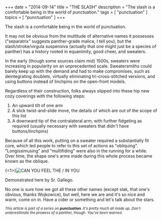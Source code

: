 +++
date        = "2014-09-14"
title       = "THE SLASH"
description = "The slash is a comfortable being in the world of punctuation."
tags        = [ "punctuation" ]
topics      = [ "punctuation" ]
+++

The slash is a comfortable being in the world of punctuation.

It may not be obvious from the multitude of alternative names it possesses ("separatrix" suggests panther-grade malice, I tell you), but the slash/stroke/virgula suspensiva (actually that one might just be a species of panther) has a history rooted in equanimity, good cheer, and sweaters.

In the early (though some sources claim mid) 1500s, sweaters were increasing in popularity on an unprecedented scale. Sweatersmiths could barely keep up with the demand and had to make compromises, such as deintegrating doublets, virtually eliminating tri-cross-stitched versions, and using buttons instead of linchpins on the open-front models.

Regardless of their construction, folks always slipped into these hip new cozy coverings with the following steps:

1. An upward tilt of one arm
2. A slick twist-and-slide move, the details of which are out of the scope of this list
3. A downward tip of the contralateral arm, with further fidgeting as required (usually necessary with sweaters that didn't have buttons/linchpins)

Because of all this work, putting on a sweater required a substantially fit core, which led people to refer to this set of actions as "obliquing". "Longissimusing" and "multifiding" were also in the running for a while. Over time, the shape one's arms made during this whole process became known as the oblique.

{<1>}![CAN YOU FEEL THE / IN YOU](http://static.tylerwengerd.com/images/stroke-gallego.jpg)
<p class="caption"> Demonstrated here by Sr. Gallego. </p>

No one is sure how we got all these other names (except slak, that one's obvious, thanks Wojkowice), but well, here we are and it's so nice and warm, come on in. Have a cider or something and let's talk about the stars.


<sub>*This article is part of a series on **punctuation**. It's pretty much all made up. Don't underestimate the prowess of a panther, though. You've been warned.*</sub>

